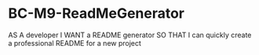 # BC-M9-ReadMeGenerator
AS A developer I WANT a README generator SO THAT I can quickly create a professional README for a new project

